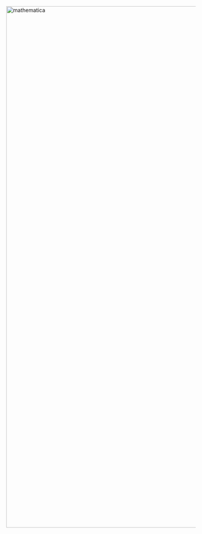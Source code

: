 <img width="1389" alt="mathematica" src="https://github.com/user-attachments/assets/9b7ed79c-9c1f-40b5-b151-3d975541e4f4">
